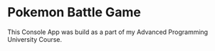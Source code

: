 # Pokemon Battle Game

This Console App was build as a part of my Advanced Programming University Course. 
